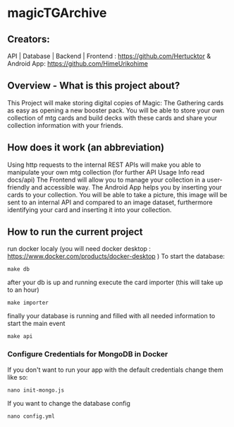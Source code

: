# magicTGArchive
## Creators:
API | Database | Backend | Frontend :   https://github.com/Hertucktor & Android App: https://github.com/HimeUrikohime

## Overview - What is this project about?
This Project will make storing digital copies of Magic: The Gathering cards as easy as opening a new booster pack.
You will be able to store your own collection of mtg cards and build decks with these cards and share your collection information with your friends.

## How does it work (an abbreviation)
Using http requests to the internal REST APIs will make you able to manipulate your own mtg collection (for further API Usage Info read docs/api)
The Frontend will allow you to manage your collection in a user-friendly and accessible way.
The Android App helps you by inserting your cards to your collection. You will be able to take a picture, this image will be sent
to an internal API and compared to an image dataset, furthermore identifying your card and inserting it into your collection.

## How to run the current project

run docker localy (you will need docker desktop : https://www.docker.com/products/docker-desktop )
To start the database:
```shell
make db 
```
after your db is up and running execute the card importer (this will take up to an hour)
```shell
make importer
```

finally your database is running and filled with all needed information to start the main event
```shell
make api
```

### Configure Credentials for MongoDB in Docker
If you don't want to run your app with the default credentials change them like so:
```shell
nano init-mongo.js
```

If you want to change the database config
```shell
nano config.yml
```

